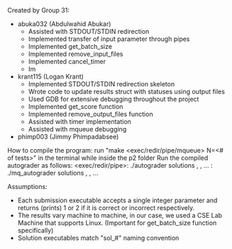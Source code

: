 Created by Group 31:
- abuka032 (Abdulwahid Abukar)
    -  Assisted with STDOUT/STDIN redirection
    -  Implemented transfer of input parameter through pipes
    - Implemented get_batch_size
    - Implemented remove_input_files
    - Implemented cancel_timer
    - Im
- krant115 (Logan Krant)
    - Implemented STDOUT/STDIN redirection skeleton
    - Wrote code to update results struct with statuses using output files
    - Used GDB for extensive debugging throughout the project
    - Implemented get_score function
    - Implemented remove_output_files function
    - Assisted with timer implementation
    - Assisted with mqueue debugging
- phimp003 (Jimmy Phimpadabsee)

How to compile the program: run "make <exec/redir/pipe/mqueue> N=<# of tests>" in the terminal while inside the p2 folder
Run the compiled autograder as follows: 
<exec/redir/pipe>: ./autograder solutions <p1>, <p2>, ...
<mqueue>: ./mq_autograder solutions <p1>, <p2>, ...

Assumptions:
- Each submission executable accepts a single integer parameter and returns (prints) 1 or 2 if it is correct or incorrect respectively.
- The results vary machine to machine, in our case, we used a CSE Lab Machine that supports Linux. (Important for get_batch_size function specifically)
- Solution executables match "sol_#" naming convention
